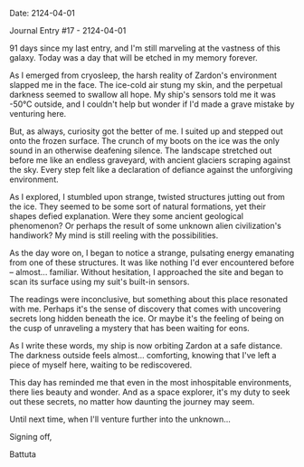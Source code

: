 Date: 2124-04-01

Journal Entry #17 - 2124-04-01

91 days since my last entry, and I'm still marveling at the vastness of this galaxy. Today was a day that will be etched in my memory forever.

As I emerged from cryosleep, the harsh reality of Zardon's environment slapped me in the face. The ice-cold air stung my skin, and the perpetual darkness seemed to swallow all hope. My ship's sensors told me it was -50°C outside, and I couldn't help but wonder if I'd made a grave mistake by venturing here.

But, as always, curiosity got the better of me. I suited up and stepped out onto the frozen surface. The crunch of my boots on the ice was the only sound in an otherwise deafening silence. The landscape stretched out before me like an endless graveyard, with ancient glaciers scraping against the sky. Every step felt like a declaration of defiance against the unforgiving environment.

As I explored, I stumbled upon strange, twisted structures jutting out from the ice. They seemed to be some sort of natural formations, yet their shapes defied explanation. Were they some ancient geological phenomenon? Or perhaps the result of some unknown alien civilization's handiwork? My mind is still reeling with the possibilities.

As the day wore on, I began to notice a strange, pulsating energy emanating from one of these structures. It was like nothing I'd ever encountered before – almost... familiar. Without hesitation, I approached the site and began to scan its surface using my suit's built-in sensors.

The readings were inconclusive, but something about this place resonated with me. Perhaps it's the sense of discovery that comes with uncovering secrets long hidden beneath the ice. Or maybe it's the feeling of being on the cusp of unraveling a mystery that has been waiting for eons.

As I write these words, my ship is now orbiting Zardon at a safe distance. The darkness outside feels almost... comforting, knowing that I've left a piece of myself here, waiting to be rediscovered.

This day has reminded me that even in the most inhospitable environments, there lies beauty and wonder. And as a space explorer, it's my duty to seek out these secrets, no matter how daunting the journey may seem.

Until next time, when I'll venture further into the unknown...

Signing off,

Battuta